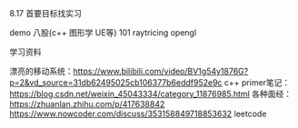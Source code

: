 8.17 首要目标找实习


demo 八股(c++ 图形学 UE等) 101 raytricing opengl







学习资料

漂亮的移动系统：https://www.bilibili.com/video/BV1g54y1876G?p=2&vd_source=31db62495025cb106377b6eddf952e9c
c++ primer笔记：https://blog.csdn.net/weixin_45043334/category_11876985.html
各种面经：https://zhuanlan.zhihu.com/p/417638842
https://www.nowcoder.com/discuss/353158849718853632
leetcode




